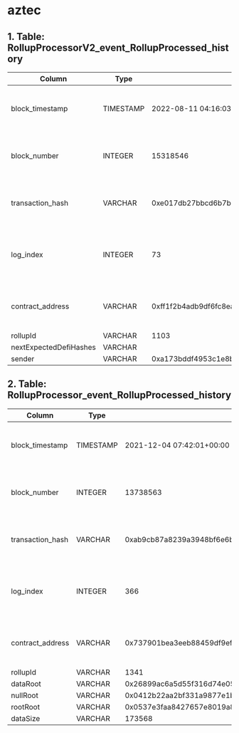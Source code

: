 # aztec

## 1. Table: RollupProcessorV2\_event\_RollupProcessed\_history

| Column                 | Type      | Example                                                            | Description                                                  |
| ---------------------- | --------- | ------------------------------------------------------------------ | ------------------------------------------------------------ |
| block\_timestamp       | TIMESTAMP | 2022-08-11 04:16:03+00:00                                          | Timestamp of the block where this event was emitted          |
| block\_number          | INTEGER   | 15318546                                                           | The block number where this event was emitted                |
| transaction\_hash      | VARCHAR   | 0xe017db27bbcd6b7b363d20df2894fbfd440ff2bc2439938b26a2da030900e9a6 | Hash of the transactions in which this event was emitted     |
| log\_index             | INTEGER   | 73                                                                 | Integer of the log index position in the block of this event |
| contract\_address      | VARCHAR   | 0xff1f2b4adb9df6fc8eafecdcbf96a2b351680455                         | Address of the contract that produced the log                |
| rollupId               | VARCHAR   | 1103                                                               |                                                              |
| nextExpectedDefiHashes | VARCHAR   |                                                                    |                                                              |
| sender                 | VARCHAR   | 0xa173bddf4953c1e8be2ca0695cfc07502ff3b1e7                         |                                                              |

## 2. Table: RollupProcessor\_event\_RollupProcessed\_history

| Column            | Type      | Example                                                            | Description                                                  |
| ----------------- | --------- | ------------------------------------------------------------------ | ------------------------------------------------------------ |
| block\_timestamp  | TIMESTAMP | 2021-12-04 07:42:01+00:00                                          | Timestamp of the block where this event was emitted          |
| block\_number     | INTEGER   | 13738563                                                           | The block number where this event was emitted                |
| transaction\_hash | VARCHAR   | 0xab9cb87a8239a3948bf6e6b91189fc362a99268a4e398de76a8e22fcb8963b70 | Hash of the transactions in which this event was emitted     |
| log\_index        | INTEGER   | 366                                                                | Integer of the log index position in the block of this event |
| contract\_address | VARCHAR   | 0x737901bea3eeb88459df9ef1be8ff3ae1b42a2ba                         | Address of the contract that produced the log                |
| rollupId          | VARCHAR   | 1341                                                               |                                                              |
| dataRoot          | VARCHAR   | 0x26899ac6a5d55f316d74e059db636f9f0fe07ee0a584e1304b6db38d94e88a0c |                                                              |
| nullRoot          | VARCHAR   | 0x0412b22aa2bf331a9877e1be41c111b19198893b2104a5742fb03f2d6f399950 |                                                              |
| rootRoot          | VARCHAR   | 0x0537e3faa8427657e8019a8d18444f44efd86975aedcdb12c8e391cd5a35534d |                                                              |
| dataSize          | VARCHAR   | 173568                                                             |                                                              |
